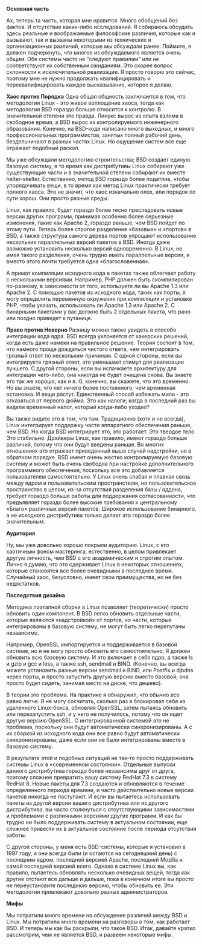 **Основная часть**

Ах, теперь та часть, которая мне нравится. Много обобщений без  фактов. И отсутствие каких-либо исследований. Я собираюсь обсудить здесь реальные и воображаемые философские различия, которые как и вызывают, так и вызваны некоторыми из технических и организационных различий, которые мы обсуждали ранее. Поймите, я должен подчеркнуть, что многое из обсуждаемого является очень общим. Обе системы часто не "следуют правилам" или не соответствуют их собственным ожиданиям. Это скорее вопрос склонности к исключительной реализации. Я просто говорю это сейчас, поэтому мне не нужно продолжать квалифицировать и переквалифицировать каждое высказывание, которое я делаю.

**Хаос против Порядка**
Одна общая общность заключается в том, что методология Linux - это живое воплощение хаоса, тогда как методология BSD гораздо больше относится к контролю. В значительной степени это правда. Линукс вырос из опыта взлома в свободное время, а BSD вырос из контролируемого инженерного образования. Конечно, на BSD-коде написано много выходных, и много профессиональных программистов, занятых полный рабочий день, бездельничают в разных частях Linux. Но ощущение систем все еще отражает подобный раскол.

Мы уже обсуждали методологию строительства; BSD создает единую базовую систему, в то время как дистрибутивы Linux собирают уже существующие части и в значительной степени собирают их вместе helter-skelter. Естественно, метод BSD гораздо более податлив, чтобы упорядочивать вещи, в то время как метод Linux практически требует полного хаоса. Это не значит, что хаос изначально плох, или порядок по сути хорош. Они просто разные среды.

Linux, как правило, будет гораздо более тесно преследовать новые версии других программ, принимая особенно более серьезные изменения, такие как Apache 2, гораздо раньше, чем BSD пойдет по этому пути. Теперь более строгое разделение «базовых» и «портов» в BSD, а также структура самого дерева портов упрощают использование нескольких параллельных версий пакетов в BSD. Иногда даже возможно установить несколько версий одновременно. В Linux, не имея такого разделения, очень трудно иметь параллельные версии, и вместо этого почти требуется одна «благословенная».

А примат компиляции исходного кода в пакетах также облегчает работу с несколькими версиями. Например, PHP должен быть скомпилирован по-разному, в зависимости от того, используете ли вы Apache 1.3 или Apache 2. С помощью пакетов из исходного кода, таких как порты, я могу определить переменную окружения при компиляции и установке PHP, чтобы указать, использовать ли Apache 1.3 или Apache 2. С бинарными пакетами у вас должно быть 2 отдельных пакета, что рано или поздно приведет к путанице.

**Право против Неверно**
Разницу можно также увидеть в способе интеграции кода ядра. BSD всегда уклоняется от хакерских решений, когда есть даже намеки на правильное решение. Теория состоит в том, что намного проще дождаться чистого ответа, чем интегрировать грязный ответ по нескольким причинам. С одной стороны, если вы интегрируете грязный ответ, это уменьшает стимул для реализации лучшего. С другой стороны, если вы испачкаете архитектуру для интеграции чего-либо, она никогда не будет очищена снова. Вы знаете это так же хорошо, как и я. О, конечно, вы скажете, что это временно. Но вы знаете, что нет ничего более постоянного, чем временная остановка. И вещи растут. Единственный способ избежать мили - это отказаться от первого дюйма. Это как налоги; когда в последний раз вы видели временный налог, который когда-либо уходил?

Вы также видите это в том, что там. Традиционно (хотя и не всегда), Linux интегрирует поддержку части аппаратного обеспечения раньше, чем BSD. Но когда BSD интегрирует это, это работает. Это твердое тело Это стабильно. Драйверы Linux, как правило, имеют гораздо больше различий, потому что они будут введены раньше. Во многих отношениях это отражает приведенный выше случай надстройки, но в обратном порядке. BSD имеет очень жестко контролируемую базовую систему и может быть очень свободна при настройке дополнительного программного обеспечения, поскольку все это добавляется пользователем самостоятельно. У Linux очень слабая и плавная связь между ядром и пользовательским пространством, но пользовательское пространство в целом, из-за отсутствия разделения базы / аддона, требует гораздо больше работы для поддержания согласованности, что предъявляет гораздо более высокие требования к центральному «Благо» различных версий пакетов. Широкое использование бинарного, а не исходного дистрибутива только делает это гораздо более значительным.

**Аудитория**

Ну, мы уже довольно хорошо покрыли аудиторию. Linux, с его хаотичным фоном мастеринга, естественно, в целом привлекает другую личность, чем BSD с его академическим и строгим опытом. Лично я думаю, что это сдерживает Linux в некоторых отношениях, которые становятся все более очевидными в последнее время. Случайный хаос, безусловно, имеет свои преимущества, но не без недостатков.

**Последствия дизайна**

Методика поэтапной сборки в Linux позволяет (теоретически) просто обновить один компонент. В BSD легко обновить отдельные части, которые являются «надстройкой» от портов, но части, которые интегрированы в базовую систему, не могут быть легко перепутаны независимо.

Например, OpenSSL импортируется и поддерживается в базовой системе, но я не могу просто обновить его самостоятельно; Я должен обновить всю базовую систему. И это включает в себя ядро, а также ls и gzip и gcc и less, а также ssh, sendmail и BIND. (Конечно, вы всегда можете установить разные версии sendmail и BIND, или Postfix и djbdns через порты, и просто запустить другую версию вместо базовой; она просто будет сидеть, занимая место на диске, что дешево).

В теории это проблема. На практике я обнаружил, что обычно все равно легче. Я не могу сосчитать, сколько раз я блокировал себя из удаленного Linux-бокса, обновляя OpenSSL, затем пытаясь обновить или перезапустить ssh, и у него не получилось, потому что он ищет другую версию OpenSSL. С интегрированной системой это не проблема, поскольку они будут автоматически синхронизированы. А с их сборкой из исходного кода они все равно будут автоматически синхронизированы, даже если они не были интегрированы вместе в базовую систему.

В результате этой и подобных ситуаций не так-то просто поддерживать системы Linux в «современном состоянии». Отдельные выпуски данного дистрибутива гораздо более независимы друг от друга, поэтому сложнее превратить вашу систему RedHat 7.3 в систему RedHat 8. Новые пакеты для 7.3 создаются и обновляются в течение определенного периода времени, и часто действительно новые версии пакетов никогда не поступают. И если вы пытаетесь использовать пакеты из другой версии вашего дистрибутива или из другого дистрибутива, вы часто столкнуться с отсутствующими зависимостями и проблемами с различными версиями других программ. И как бы трудно ни было поддерживать систему в актуальном состоянии, еще сложнее привести их в актуальное состояние после периода отсутствия заботы.

С другой стороны, у меня есть BSD-системы, которые я установил в 1997 году, и они всегда были (и остаются на сегодняшний день) с последним ядром, последней версией Apache, последней Mozilla и самой последней версией всего. Однако в системе Linux вы, как правило, пытаетесь обновлять несколько очевидных вещей, тогда как другие отстают все дальше и дальше, пока в конечном итоге вы просто не переустановите последнюю версию, чтобы обновить ее. Эти методологии привлекают довольно разных администраторов.

**Мифы**

Мы потратили много времени на обсуждение различий между BSD и Linux. Мы потратили много времени на разговоры о том, как работает BSD. И теперь мы как бы раскрыли, что такое BSD. Итак, давайте кратко рассмотрим, чем не является BSD, и развеем некоторые мифы.
